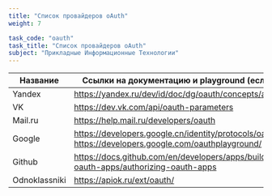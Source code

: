 ```yaml
---
title: "Список провайдеров oAuth"
weight: 7

task_code: "oauth"
task_title: "Список провайдеров oAuth"
subject: "Прикладные Информационные Технологии"
---
```


|Название|Ссылки на документацию и playground (если есть)|Ссылки на модули и библиотеки|
|--------|-----------------------------------------------|-----------------------------|
|Yandex|https://yandex.ru/dev/id/doc/dg/oauth/concepts/about.html|https://pkg.go.dev/golang.org/x/oauth2/yandex|
|VK|https://dev.vk.com/api/oauth-parameters|https://pkg.go.dev/golang.org/x/oauth2/vk|
|Mail.ru|https://help.mail.ru/developers/oauth|https://pkg.go.dev/golang.org/x/oauth2/mailru|
|Google|https://developers.google.cn/identity/protocols/oauth2 https://developers.google.com/oauthplayground/|https://github.com/googleapis/google-api-go-client https://pkg.go.dev/golang.org/x/oauth2/google|
|Github|https://docs.github.com/en/developers/apps/building-oauth-apps/authorizing-oauth-apps|https://pkg.go.dev/golang.org/x/oauth2/github|
|Odnoklassniki| https://apiok.ru/ext/oauth/|https://pkg.go.dev/golang.org/x/oauth2/odnoklassnik|